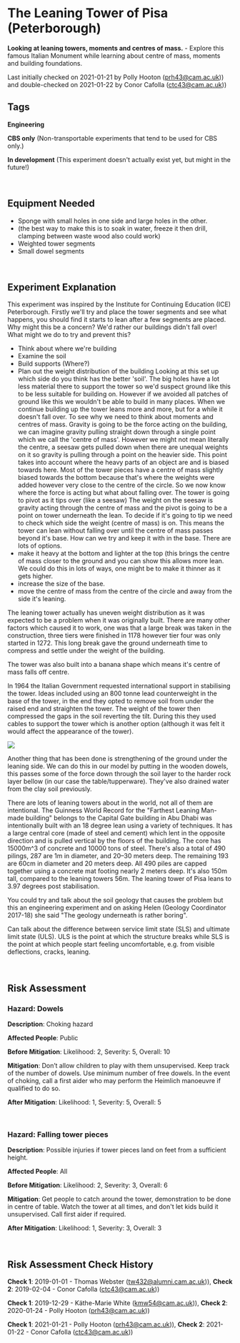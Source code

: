 # The Leaning Tower of Pisa (Peterborough) 

**Looking at leaning towers, moments and centres of mass.** - Explore this famous Italian Monument while learning about centre of mass, moments and building foundations. 

Last initially checked on 2021-01-21 by Polly Hooton (prh43@cam.ac.uk)) and double-checked on 2021-01-22 by Conor Cafolla (ctc43@cam.ac.uk))

## Tags
<!--- Start Tags (DO NOT REMOVE THIS COMMENT) --->

**Engineering**

**CBS only** (Non-transportable experiments that tend to be used for CBS only.)

**In development** (This experiment doesn't actually exist yet, but might in the future!)
<!--- End Tags (DO NOT REMOVE THIS COMMENT) --->

<br/>

## Equipment Needed 
- Sponge with small holes in one side and large holes in the other.
- (the best way to make this is to soak in water, freeze it then drill, clamping between waste wood also could work)
- Weighted tower segments
- Small dowel segments

<br/>

## Experiment Explanation 

This experiment was inspired by the Institute for Continuing Education (ICE) Peterborough.
Firstly we'll try and place the tower segments and see what happens, you should find it starts to lean after a few segments are placed. Why might this be a concern? We'd rather our buildings didn't fall over! What might we do to try and prevent this?
- Think about where we're building
- Examine the soil
- Build supports (Where?)
- Plan out the weight distribution of the building
Looking at this set up which side do you think has the better 'soil'. The big holes have a lot less material there to support the tower so we'd suspect ground like this to be less suitable for building on. However if we avoided all patches of ground like this we wouldn't be able to build in many places.
When we continue building up the tower leans more and more, but for a while it doesn't fall over. To see why we need to think about moments and centres of mass. Gravity is going to be the force acting on the building, we can imagine gravity pulling straight down through a single point which we call the 'centre of mass'. However we might not mean literally the centre, a seesaw gets pulled down when there are unequal weights on it so gravity is pulling through a point on the heavier side. This point takes into account where the heavy parts of an object are and is biased towards here. Most of the tower pieces have a centre of mass slightly biased towards the bottom because that's where the weights were added however very close to the centre of the circle.
So we now know where the force is acting but what about falling over. The tower is going to pivot as it tips over (like a seesaw) The weight on the seesaw is gravity acting through the centre of mass and the pivot is going to be a point on tower underneath the lean. To decide if it's going to tip we need to check which side the weight (centre of mass) is on. This means the tower can lean without falling over until the centre of mass passes beyond it's base.
How can we try and keep it with in the base. There are lots of options.
- make it heavy at the bottom and lighter at the top (this brings the centre of mass closer to the ground and you can show this allows more lean. We could do this in lots of ways, one might be to make it thinner as it gets higher.
- increase the size of the base.
- move the centre of mass from the centre of the circle and away from the side it's leaning.

The leaning tower actually has uneven weight distribution as it was expected to be a problem when it was originally built. There are many other factors which caused it to work, one was that a large break was taken in the construction, three tiers were finished in 1178 however tier four was only started in 1272. This long break gave the ground underneath time to compress and settle under the weight of the building.

The tower was also built into a banana shape which means it's centre of mass falls off centre. 

In 1964 the Italian Government requested international support in stabilising the tower. Ideas included using an 800 tonne lead counterweight in the base of the tower, in the end they opted to remove soil from under the raised end and straighten the tower. The weight of the tower then compressed the gaps in the soil reverting the tilt. During this they used cables to support the tower which is another option (although it was felt it would affect the appearance of the tower).

![](https://leaningtowerpisa.com/images/articles/leaning-tower-pisa-stabilization-work-sequence.png)
 
Another thing that has been done is strengthening of the ground under the leaning side. We can do this in our model by putting in the wooden dowels, this passes some of the force down through the soil layer to the harder rock layer bellow (in our case the table/tupperware). They've also drained water from the clay soil previously.

There are lots of leaning towers about in the world, not all of them are intentional. The Guinness World Record for the "Farthest Leaning Man-made building" belongs to the Capital Gate building in Abu Dhabi was intentionally built with an 18 degree lean using a variety of techniques. It has a large central core (made of steel and cement) which lent in the opposite direction and is pulled vertical by the floors of the building. The core has 15000m^3 of concrete and 10000 tons of steel. There's also a total of 490 pilings, 287 are 1m in diameter, and 20–30 meters deep. The remaining 193 are 60cm in diameter and 20 meters deep. All 490 piles are capped together using a concrete mat footing nearly 2 meters deep. It's also 150m tall, compared to the leaning towers 56m. The leaning tower of Pisa leans to 3.97 degrees post stabilisation.

You could try and talk about the soil geology that causes the problem but this an engineering experiment and on asking Helen (Geology Coordinator 2017-18) she said "The geology underneath is rather boring".

Can talk about the difference between service limit state (SLS) and ultimate limit state (ULS). ULS is the point at which the structure breaks while SLS is the point at which people start feeling uncomfortable, e.g. from visible deflections, cracks, leaning. 

<br/>

## Risk Assessment

### **Hazard**: Dowels

**Description**: Choking hazard

**Affected People**: Public

**Before Mitigation**: Likelihood: 2, Severity: 5, Overall: 10

**Mitigation**: Don’t allow children to play with them unsupervised. Keep track of the number of dowels. Use minimum number of free dowels.
In the event of choking, call a first aider who may perform the Heimlich manoeuvre if qualified to do so.

**After Mitigation**: Likelihood: 1, Severity: 5, Overall: 5

<br/>

### **Hazard**: Falling tower pieces

**Description**: Possible injuries if tower pieces land on feet from a sufficient height.

**Affected People**: All

**Before Mitigation**: Likelihood: 2, Severity: 3, Overall: 6

**Mitigation**: Get people to catch around the tower, demonstration to be done in centre of table.
Watch the tower at all times, and don't let kids build it unsupervised.
Call first aider if required.

**After Mitigation**: Likelihood: 1, Severity: 3, Overall: 3

<br/>

## Risk Assessment Check History 

**Check 1**: 2019-01-01 - Thomas Webster (tw432@alumni.cam.ac.uk)), **Check 2**: 2019-02-04 - Conor Cafolla (ctc43@cam.ac.uk))

**Check 1**: 2019-12-29 - Käthe-Marie White (kmw54@cam.ac.uk)), **Check 2**: 2020-01-24 - Polly Hooton (prh43@cam.ac.uk))

**Check 1**: 2021-01-21 - Polly Hooton (prh43@cam.ac.uk)), **Check 2**: 2021-01-22 - Conor Cafolla (ctc43@cam.ac.uk))